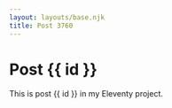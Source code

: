 ```yaml
---
layout: layouts/base.njk
title: Post 3760
---
```


# Post {{ id }}

This is post {{ id }} in my Eleventy project.
